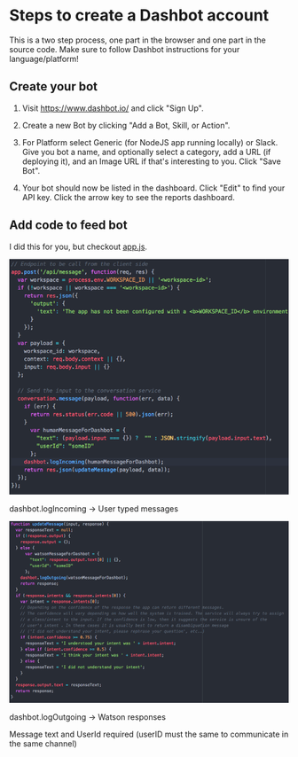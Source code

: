 # Steps to create a Dashbot account

This is a two step process, one part in the browser and one part in the source code. Make sure to follow Dashbot instructions for your language/platform!

## Create your bot

1. Visit https://www.dashbot.io/ and click "Sign Up".

2. Create a new Bot by clicking "Add a Bot, Skill, or Action".

3. For Platform select Generic (for NodeJS app running locally) or Slack. Give you bot a name, and optionally select a category, add a URL (if deploying it), and an Image URL if that's interesting to you. Click "Save Bot".

4. Your bot should now be listed in the dashboard. Click "Edit" to find your API key. Click the arrow key to see the reports dashboard.

## Add code to feed bot

I did this for you, but checkout [app.js](./app.js).

![alt text][post]

dashbot.logIncoming -> User typed messages

![alt text][updateMessage]

dashbot.logOutgoing -> Watson responses

Message text and UserId required (userID must the same to communicate in the same channel)


[updateMessage]: ./readme_images/updateMessage_dashbot.png "alt text"
[post]: ./readme_images/post_dashbot.png "alt text"
